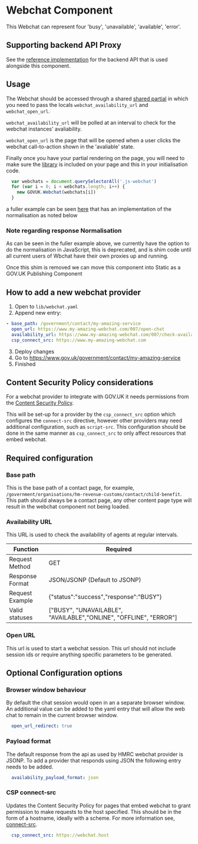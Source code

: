 # Webchat Component

This Webchat can represent four 'busy', 'unavailable', 'available', 'error'.

## Supporting backend API Proxy

See the [reference implementation](https://github.com/alphagov/reference-webchat-proxy) for the backend API that is used alongside this component.

## Usage

The Webchat should be accessed through a shared [shared partial](https://github.com/alphagov/government-frontend/blob/main/app/views/shared/_webchat.html.erb) in which you need to pass the locals `webchat_availability_url` and `webchat_open_url`.

`webchat_availability_url` will be polled at an interval to check for the webchat instances' avaliability.


`webchat_open_url` is the page that will be opened when a user clicks the webchat call-to-action shown in the 'avaliable' state.


Finally once you have your partial rendering on the page, you will need to make sure the [library](https://github.com/alphagov/government-frontend/blob/main/app/assets/javascripts/webchat/library.js) is included on your page and this in your initialisation code.

```javascript
  var webchats = document.querySelectorAll('.js-webchat')
  for (var i = 0; i < webchats.length; i++) {
    new GOVUK.Webchat(webchats[i])
  }
```
 a fuller example can be seen [here](https://github.com/alphagov/government-frontend/blob/main/app/assets/javascripts/webchat.js) that has an implementation of the normalisation as noted below

### Note regarding response Normalisation
As can be seen in the fuller example above, we currently have the option to do the normalisation in JavaScript, this is deprecated, and is shim code until all current users of Wbchat have their own proxies up and running.

Once this shim is removed we can move this component into Static as a GOV.UK Publishing Component

## How to add a new webchat provider

1. Open to `lib/webchat.yaml`
2. Append new entry:
```yaml
- base_path: /government/contact/my-amazing-service
  open_url: https://www.my-amazing-webchat.com/007/open-chat
  availability_url: https://www.my-amazing-webchat.com/007/check-availability
  csp_connect_src: https://www.my-amazing-webchat.com
```

3. Deploy changes
4. Go to https://www.gov.uk/government/contact/my-amazing-service
5. Finished

## Content Security Policy considerations

For a webchat provider to integrate with GOV.UK it needs permissions from the [Content Security Policy](https://docs.publishing.service.gov.uk/manual/content-security-policy.html).

This will be set-up for a provider by the `csp_connect_src` option which configures the `connect-src` directive, however other providers may need additional configuration, such as `script-src`. This configuration should be done in the same manner as `csp_connect_src` to only affect resources that embed webchat.

## Required configuration

### Base path
This is the base path of a contact page, for example, `/government/organisations/hm-revenue-customs/contact/child-benefit`.
This path should always be a contact page, any other content page type will result in the webchat component not being loaded.

### Availability URL

This URL is used to check the availability of agents at regular intervals.

|  Function  |  Required |
|-----------|-----------|
| Request Method  | GET  |
| Response Format | JSON/JSONP (Default to JSONP) |
| Request Example | {"status":"success","response":"BUSY"}  |
| Valid statuses | ["BUSY", "UNAVAILABLE", "AVAILABLE","ONLINE", "OFFLINE", "ERROR"] |

### Open URL
This url is used to start a webchat session.
This url should not include session ids or require anything specific parameters to be generated.

## Optional Configuration options

### Browser window behaviour

By default the chat session would open in an a separate browser window. An additional value can be added to the yaml entry that will allow the web chat to remain in the current browser window.
```yaml
  open_url_redirect: true
```

### Payload format

The default response from the api as used by HMRC webchat provider is JSONP. To add a provider that responds using JSON the following entry needs to be added.
```yaml
  availability_payload_format: json
```

### CSP connect-src

Updates the Content Security Policy for pages that embed webchat to grant permission to make requests to the host specified. This should be in the form of a hostname, ideally with a scheme. For more information see, [connect-src](https://content-security-policy.com/connect-src/).

```yaml
  csp_connect_src: https://webchat.host
```
